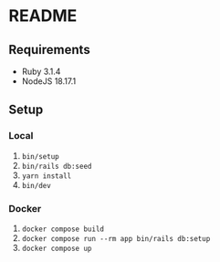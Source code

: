 # README

## Requirements

* Ruby 3.1.4
* NodeJS 18.17.1

## Setup

### Local

1. `bin/setup`
2. `bin/rails db:seed`
3. `yarn install`
4. `bin/dev`

### Docker

1. `docker compose build`
2. `docker compose run --rm app bin/rails db:setup`
3. `docker compose up`
